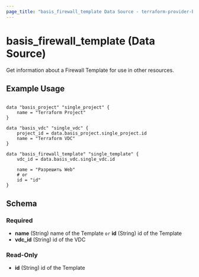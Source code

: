 ```yaml
---
page_title: "basis_firewall_template Data Source - terraform-provider-bcc"
---
```

# basis_firewall_template (Data Source)

Get information about a Firewall Template for use in other resources. 

## Example Usage

```hcl

data "basis_project" "single_project" {
    name = "Terraform Project"
}

data "basis_vdc" "single_vdc" {
    project_id = data.basis_project.single_project.id
    name = "Terraform VDC"
}

data "basis_firewall_template" "single_template" {
    vdc_id = data.basis_vdc.single_vdc.id
    
    name = "Разрешить Web"
    # or
    id = "id"
}

```
## Schema

### Required

- **name** (String) name of the Template `or` **id** (String) id of the Template
- **vdc_id** (String) id of the VDC

### Read-Only

- **id** (String) id of the Template
